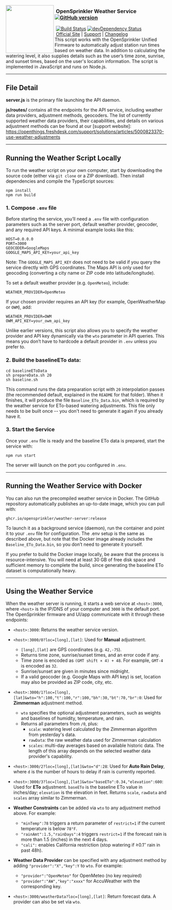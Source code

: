 <img align="left" height="150" src="http://albahra.com/opensprinkler/icon-new.png"><h3>&nbsp;OpenSprinkler Weather Service [![GitHub version](https://img.shields.io/github/package-json/v/opensprinkler/opensprinkler-weather.svg)](https://github.com/OpenSprinkler/OpenSprinkler-Weather)</h3>
&nbsp;[![Build Status](https://api.travis-ci.org/OpenSprinkler/OpenSprinkler-Weather.svg?branch=master)](https://travis-ci.org/) [![devDependency Status](https://david-dm.org/OpenSprinkler/OpenSprinkler-Weather/status.svg)](https://david-dm.org/OpenSprinkler/OpenSprinkler-Weather#info=dependencies)<br>
&nbsp;[Official Site][official] | [Support][help] | [Changelog][changelog]
<br>
This script works with the OpenSprinkler Unified Firmware to automatically adjust station run times based on weather data. In addition to calculating the watering level, it also supplies details such as the user’s time zone, sunrise, and sunset times, based on the user's location information. The script is implemented in JavaScript and runs on Node.js.

---

[official]: https://opensprinkler.com
[help]: http://support.opensprinkler.com
[changelog]: https://github.com/OpenSprinkler/OpenSprinkler-Weather/releases

## File Detail

**server.js** is the primary file launching the API daemon.

**js/routes/** contains all the endpoints for the API service, including weather data providers, adjustment methods, geocoders. The list of currently supported weather data providers, their capabilities, and details on various adjustment methods can be found at our [support website]: https://openthings.freshdesk.com/support/solutions/articles/5000823370-use-weather-adjustments

---

## Running the Weather Script Locally

To run the weather script on your own computer, start by downloading the source code (either via `git clone` or a ZIP download). Then install dependencies and compile the TypeScript sources:

```
npm install
npm run build
```

### 1. Compose `.env` file
Before starting the service, you’ll need a `.env` file with configuration parameters such as the server port, default weather provider, geocoder, and any required API keys. A minimal example looks like this:

```
HOST=0.0.0.0
PORT=3000
GEOCODER=GoogleMaps
GOOGLE_MAPS_API_KEY=your_api_key
```

Note: The `GOOGLE_MAPS_API_KEY` does not need to be valid if you query the service directly with GPS coordinates. The Maps API is only used for geocoding (converting a city name or ZIP code into latitude/longitude).

To set a default weather provider (e.g. `OpenMeteo`), include:

```
WEATHER_PROVIDER=OpenMeteo
```

If your chosen provider requires an API key (for example, OpenWeatherMap or `OWM`), add:

```
WEATHER_PROVIDER=OWM
OWM_API_KEY=your_owm_api_key
```

Unlike earlier versions, this script also allows you to specify the weather provider and API key dynamically via the `wto` parameter in API queries. This means you don’t have to hardcode a default provider in `.env` unless you prefer to.

### 2. Build the baselineETo data:

```
cd baselineEToData
sh prepareData.sh 20
sh baseline.sh
```

This command runs the data preparation script with `20` interpolation passes (the recommended default, explained in the `README` for that folder). When it finishes, it will produce the file `Baseline_ETo_Data.bin`, which is required by the weather service for ETo-based watering adjustments. This file only needs to be built once -- you don't need to generate it again if you already have it.

### 3. Start the Service
Once your `.env` file is ready and the baseline ETo data is prepared, start the service with:

```
npm run start
```

The server will launch on the port you configured in `.env`.

---

## Running the Weather Service with Docker

You can also run the precompiled weather service in Docker. The GitHub repository automatically publishes an up-to-date image, which you can pull with:

`ghcr.io/opensprinkler/weather-server:release`

To launch it as a background service (daemon), run the container and point it to your `.env` file for configuration. The .env setup is the same as described above, but note that the Docker image already includes the `Baseline_ETo_Data.bin`, so you don’t need to generate it yourself.

If you prefer to build the Docker image locally, be aware that the process is resource-intensive. You will need at least 30 GB of free disk space and sufficient memory to complete the build, since generating the baseline ETo dataset is computationally heavy.

---

## Using the Weather Service

When the weather server is running, it starts a web service at `<host>:3000`, where `<host>` is the IP/DNS of your computer and `3000` is the default port. The OpenSprinkler firmware and UI/app communicate with it through these endpoints:

- `<host>:3000`: Returns the weather service version.

- `<host>:3000/0?loc=[long],[lat]`: Used for **Manual** adjustment.
  - `[long],[lat]` are GPS coordinates (e.g. `42,-75`).
  - Returns time zone, sunrise/sunset times, and an error code if any.
  - Time zone is encoded as `(GMT shift × 4) + 48`. For example, `GMT-4` is encoded as `32`.
  - Sunrise/sunset are given in minutes since midnight.
  - If a valid geocoder (e.g. Google Maps with API key) is set, location may also be provided as ZIP code, city, etc.

- `<host>:3000/1?loc=[long],[lat]&wto="h":100,"t":100,"r":100,"bh":30,"bt":70,"br":0`: Used for **Zimmerman** adjustment method.
  - `wto` specifies the optional adjustment parameters, such as weights and baselines of humidity, temperature, and rain.
  - Returns all parameters from `/0`, plus:
    - `scale`: watering level calculated by the Zimmerman algorithm from yesterday's data.
    - `rawData`: the raw weather data used for Zimmerman calculation
    - `scales`: multi-day averages based on available historic data. The length of this array depends on the selected weather data provider's capability.

- `<host>:3000/2?loc=[long],[lat]&wto="d":28`: Used for **Auto Rain Delay**, where `d` is the number of hours to delay if rain is currently reported.

- `<host>:3000/3?loc=[long],[lat]&wto="baseETo":0.34,"elevation":600`: Used for **ETo** adjustment. `baseETo` is the baseline ETo value in inches/day; `elevation` is the elevation in feet. Returns `scale`, `rawData` and `scales` array similar to Zimmerman.

- **Weather Constraints** can be added via `wto` to any adjustment method above. For example:
  - `"minTemp":78` triggers a return parameter of `restrict=1` if the current temperature is below `78°F`.
  - `"rainAmt":1.5,"rainDays":4` triggers `restrict=1` if the forecast rain is more than 1.5 (inches) in the next 4 days.
  - `"cali":` enables California restriction (stop watering if ≥0.1″ rain in past 48h).

- **Weather Data Provider** can be specified with any adjustment method by adding `"provider":"X","key":Y` to `wto`. For example:
  - `"provider":"OpenMeteo"` for OpenMeteo (no key required)
  - `"provider":"AW","key":"xxxx"` for AccuWeather with the corresponding key.

- `<host>:3000/weatherData?loc=[long],[lat]`: Return forecast data. A provider can also be set via `wto`.
